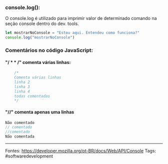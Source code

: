 ### console.log():
O console.log é utilizado para imprimir valor de determinado comando na seção console dentro do dev. tools.
```js
let mostrarNoConsole = "Estou aqui. Entendeu como funciona?"
console.log("mostrarNoConsole")
```
### Comentários no código JavaScript:
#### "/ * * /" comenta várias linhas:
```js
	/*
	Comenta várias linhas
	linha 2
	linha 3
	linha 4
	todas comentadas
	*/
```
#### "//" comenta apenas uma linhas
```js
Não comentado
// comentado
//comentado
Não comentada
```

---
Fontes: https://developer.mozilla.org/pt-BR/docs/Web/API/Console
Tags: #softwaredevelopment 